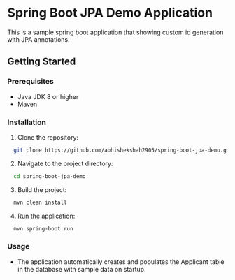 # Spring Boot JPA Demo Application
This is a sample spring boot application that showing custom id generation with JPA annotations.

## Getting Started

### Prerequisites
- Java JDK 8 or higher
- Maven
### Installation
1. Clone the repository:
```bash
  git clone https://github.com/abhishekshah2905/spring-boot-jpa-demo.git
```
2. Navigate to the project directory:
```bash
  cd spring-boot-jpa-demo
```
3. Build the project:
```bash
  mvn clean install
```
4. Run the application:
```bash
  mvn spring-boot:run
```

### Usage
- The application automatically creates and populates the Applicant table in the database with sample data on startup.